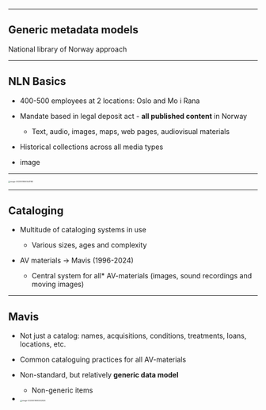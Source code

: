 

---

## **Generic metadata models**

National library of Norway approach

---

## **NLN Basics**

- 400-500 employees at 2 locations: Oslo and Mo i Rana
- Mandate based in legal deposit act - **all published content** in Norway
	- Text, audio, images, maps, web pages, audiovisual materials
- Historical collections across all media types

- image

---

<img src="/Users/torbjornpedersen/Library/Application Support/typora-user-images/image-20230519093441182.png" alt="image-20230519093441182" style="zoom:25%;" />

---

## Cataloging

- Multitude of cataloging systems in use
	- Various sizes, ages and complexity

    

- AV materials -> Mavis (1996-2024)
	- Central system for all* AV-materials (images, sound recordings and moving images)

---

## Mavis

- Not just a catalog: names, acquisitions, conditions, treatments, loans, locations, etc.
- Common cataloguing practices for all AV-materials
- Non-standard, but relatively **generic data model**
	- Non-generic items

- <img src="/Users/torbjornpedersen/Library/Application Support/typora-user-images/image-20230519093532525.png" alt="image-20230519093532525" style="zoom:25%;" />
